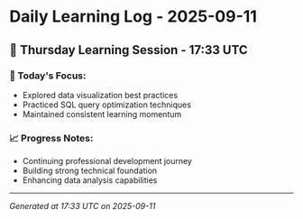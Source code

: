 # Daily Learning Log - 2025-09-11

## 📅 Thursday Learning Session - 17:33 UTC

### 🎯 Today's Focus:
- Explored data visualization best practices
- Practiced SQL query optimization techniques
- Maintained consistent learning momentum

### 📈 Progress Notes:
- Continuing professional development journey
- Building strong technical foundation
- Enhancing data analysis capabilities

---
*Generated at 17:33 UTC on 2025-09-11*
